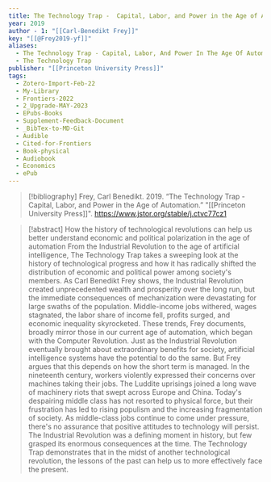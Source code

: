 ```yaml
---
title: The Technology Trap -  Capital, Labor, and Power in the Age of Automation
year: 2019
author - 1: "[[Carl-Benedikt Frey]]"
key: "[[@Frey2019-yf]]"
aliases:
  - The Technology Trap - Capital, Labor, And Power In The Age Of Automation
  - The Technology Trap
publisher: "[[Princeton University Press]]"
tags:
  - Zotero-Import-Feb-22
  - My-Library
  - Frontiers-2022
  - 2_Upgrade-MAY-2023
  - EPubs-Books
  - Supplement-Feedback-Document
  - _BibTex-to-MD-Git
  - Audible
  - Cited-for-Frontiers
  - Book-physical
  - Audiobook
  - Economics
  - ePub
---
```


> [!bibliography]
> Frey, Carl Benedikt. 2019. “The Technology Trap -  Capital, Labor, and Power in the Age of Automation.” "[[Princeton University Press]]". https://www.jstor.org/stable/j.ctvc77cz1

> [!abstract]
> How the history of technological revolutions can help us better understand economic and political polarization in the age of automation From the Industrial Revolution to the age of artificial intelligence, The Technology Trap takes a sweeping look at the history of technological progress and how it has radically shifted the distribution of economic and political power among society's members. As Carl Benedikt Frey shows, the Industrial Revolution created unprecedented wealth and prosperity over the long run, but the immediate consequences of mechanization were devastating for large swaths of the population. Middle-income jobs withered, wages stagnated, the labor share of income fell, profits surged, and economic inequality skyrocketed. These trends, Frey documents, broadly mirror those in our current age of automation, which began with the Computer Revolution. Just as the Industrial Revolution eventually brought about extraordinary benefits for society, artificial intelligence systems have the potential to do the same. But Frey argues that this depends on how the short term is managed. In the nineteenth century, workers violently expressed their concerns over machines taking their jobs. The Luddite uprisings joined a long wave of machinery riots that swept across Europe and China. Today's despairing middle class has not resorted to physical force, but their frustration has led to rising populism and the increasing fragmentation of society. As middle-class jobs continue to come under pressure, there's no assurance that positive attitudes to technology will persist. The Industrial Revolution was a defining moment in history, but few grasped its enormous consequences at the time. The Technology Trap demonstrates that in the midst of another technological revolution, the lessons of the past can help us to more effectively face the present.